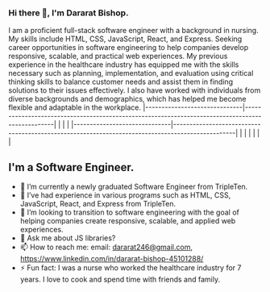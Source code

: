 ### Hi there 👋, I'm Dararat Bishop.
I am a proficient full-stack software engineer with a background in nursing. My skills include HTML, CSS, JavaScript, React, and Express. Seeking career opportunities in software engineering to help companies develop responsive, scalable, and practical web experiences. My previous experience in the healthcare industry has equipped me with the skills necessary such as planning, implementation, and evaluation using critical thinking skills to balance customer needs and assist them in finding solutions to their issues effectively. I also have worked with individuals from diverse backgrounds and demographics, which has helped me become flexible and adaptable in the workplace.
|------------------------------|-------------------------------------------------------------------------------------------------| |                              |                                                                                                 |
|------------------------------|-------------------------------------------------------------------------------------------------|  |                              |                                                                                                 | 
|                              |                                                                                                 |  


## I'm a Software Engineer.

- 🔭 I’m currently a newly graduated Software Engineer from TripleTen. 
- 🌱 I’ve had experience in various programs such as HTML, CSS, JavaScript, React, and Express from TripleTen.
- :mag_right: I’m looking to transition to software engineering with the goal of helping companies create responsive, scalable, and applied web experiences.
- 💬 Ask me about JS libraries?
- 📫 How to reach me: email: dararat246@gmail.com, https://www.linkedin.com/in/dararat-bishop-45101288/
- ⚡ Fun fact: I was a nurse who worked the healthcare industry for 7 years. I love to cook and spend time with friends and family.
